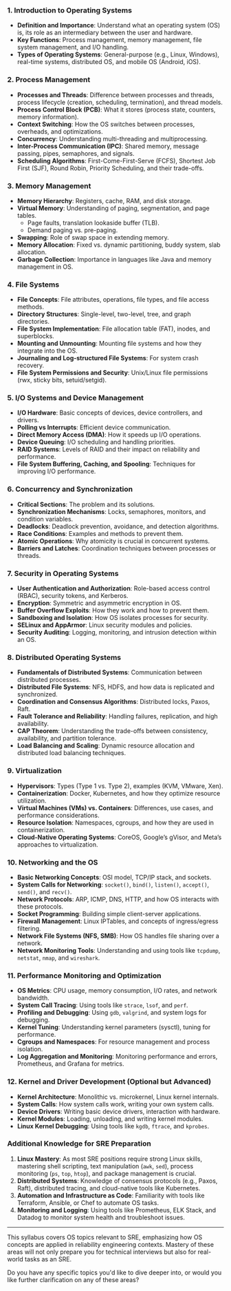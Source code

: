 

### 1. **Introduction to Operating Systems**
   - **Definition and Importance**: Understand what an operating system (OS) is, its role as an intermediary between the user and hardware.
   - **Key Functions**: Process management, memory management, file system management, and I/O handling.
   - **Types of Operating Systems**: General-purpose (e.g., Linux, Windows), real-time systems, distributed OS, and mobile OS (Android, iOS).

### 2. **Process Management**
   - **Processes and Threads**: Difference between processes and threads, process lifecycle (creation, scheduling, termination), and thread models.
   - **Process Control Block (PCB)**: What it stores (process state, counters, memory information).
   - **Context Switching**: How the OS switches between processes, overheads, and optimizations.
   - **Concurrency**: Understanding multi-threading and multiprocessing.
   - **Inter-Process Communication (IPC)**: Shared memory, message passing, pipes, semaphores, and signals.
   - **Scheduling Algorithms**: First-Come-First-Serve (FCFS), Shortest Job First (SJF), Round Robin, Priority Scheduling, and their trade-offs.

### 3. **Memory Management**
   - **Memory Hierarchy**: Registers, cache, RAM, and disk storage.
   - **Virtual Memory**: Understanding of paging, segmentation, and page tables.
     - Page faults, translation lookaside buffer (TLB).
     - Demand paging vs. pre-paging.
   - **Swapping**: Role of swap space in extending memory.
   - **Memory Allocation**: Fixed vs. dynamic partitioning, buddy system, slab allocation.
   - **Garbage Collection**: Importance in languages like Java and memory management in OS.

### 4. **File Systems**
   - **File Concepts**: File attributes, operations, file types, and file access methods.
   - **Directory Structures**: Single-level, two-level, tree, and graph directories.
   - **File System Implementation**: File allocation table (FAT), inodes, and superblocks.
   - **Mounting and Unmounting**: Mounting file systems and how they integrate into the OS.
   - **Journaling and Log-structured File Systems**: For system crash recovery.
   - **File System Permissions and Security**: Unix/Linux file permissions (rwx, sticky bits, setuid/setgid).

### 5. **I/O Systems and Device Management**
   - **I/O Hardware**: Basic concepts of devices, device controllers, and drivers.
   - **Polling vs Interrupts**: Efficient device communication.
   - **Direct Memory Access (DMA)**: How it speeds up I/O operations.
   - **Device Queuing**: I/O scheduling and handling priorities.
   - **RAID Systems**: Levels of RAID and their impact on reliability and performance.
   - **File System Buffering, Caching, and Spooling**: Techniques for improving I/O performance.

### 6. **Concurrency and Synchronization**
   - **Critical Sections**: The problem and its solutions.
   - **Synchronization Mechanisms**: Locks, semaphores, monitors, and condition variables.
   - **Deadlocks**: Deadlock prevention, avoidance, and detection algorithms.
   - **Race Conditions**: Examples and methods to prevent them.
   - **Atomic Operations**: Why atomicity is crucial in concurrent systems.
   - **Barriers and Latches**: Coordination techniques between processes or threads.

### 7. **Security in Operating Systems**
   - **User Authentication and Authorization**: Role-based access control (RBAC), security tokens, and Kerberos.
   - **Encryption**: Symmetric and asymmetric encryption in OS.
   - **Buffer Overflow Exploits**: How they work and how to prevent them.
   - **Sandboxing and Isolation**: How OS isolates processes for security.
   - **SELinux and AppArmor**: Linux security modules and policies.
   - **Security Auditing**: Logging, monitoring, and intrusion detection within an OS.

### 8. **Distributed Operating Systems**
   - **Fundamentals of Distributed Systems**: Communication between distributed processes.
   - **Distributed File Systems**: NFS, HDFS, and how data is replicated and synchronized.
   - **Coordination and Consensus Algorithms**: Distributed locks, Paxos, Raft.
   - **Fault Tolerance and Reliability**: Handling failures, replication, and high availability.
   - **CAP Theorem**: Understanding the trade-offs between consistency, availability, and partition tolerance.
   - **Load Balancing and Scaling**: Dynamic resource allocation and distributed load balancing techniques.

### 9. **Virtualization**
   - **Hypervisors**: Types (Type 1 vs. Type 2), examples (KVM, VMware, Xen).
   - **Containerization**: Docker, Kubernetes, and how they optimize resource utilization.
   - **Virtual Machines (VMs) vs. Containers**: Differences, use cases, and performance considerations.
   - **Resource Isolation**: Namespaces, cgroups, and how they are used in containerization.
   - **Cloud-Native Operating Systems**: CoreOS, Google’s gVisor, and Meta’s approaches to virtualization.

### 10. **Networking and the OS**
   - **Basic Networking Concepts**: OSI model, TCP/IP stack, and sockets.
   - **System Calls for Networking**: `socket()`, `bind()`, `listen()`, `accept()`, `send()`, and `recv()`.
   - **Network Protocols**: ARP, ICMP, DNS, HTTP, and how OS interacts with these protocols.
   - **Socket Programming**: Building simple client-server applications.
   - **Firewall Management**: Linux IPTables, and concepts of ingress/egress filtering.
   - **Network File Systems (NFS, SMB)**: How OS handles file sharing over a network.
   - **Network Monitoring Tools**: Understanding and using tools like `tcpdump`, `netstat`, `nmap`, and `wireshark`.

### 11. **Performance Monitoring and Optimization**
   - **OS Metrics**: CPU usage, memory consumption, I/O rates, and network bandwidth.
   - **System Call Tracing**: Using tools like `strace`, `lsof`, and `perf`.
   - **Profiling and Debugging**: Using `gdb`, `valgrind`, and system logs for debugging.
   - **Kernel Tuning**: Understanding kernel parameters (sysctl), tuning for performance.
   - **Cgroups and Namespaces**: For resource management and process isolation.
   - **Log Aggregation and Monitoring**: Monitoring performance and errors, Prometheus, and Grafana for metrics.

### 12. **Kernel and Driver Development (Optional but Advanced)**
   - **Kernel Architecture**: Monolithic vs. microkernel, Linux kernel internals.
   - **System Calls**: How system calls work, writing your own system calls.
   - **Device Drivers**: Writing basic device drivers, interaction with hardware.
   - **Kernel Modules**: Loading, unloading, and writing kernel modules.
   - **Linux Kernel Debugging**: Using tools like `kgdb`, `ftrace`, and `kprobes`.

### Additional Knowledge for SRE Preparation
1. **Linux Mastery**: As most SRE positions require strong Linux skills, mastering shell scripting, text manipulation (`awk`, `sed`), process monitoring (`ps`, `top`, `htop`), and package management is crucial.
2. **Distributed Systems**: Knowledge of consensus protocols (e.g., Paxos, Raft), distributed tracing, and cloud-native tools like Kubernetes.
3. **Automation and Infrastructure as Code**: Familiarity with tools like Terraform, Ansible, or Chef to automate OS tasks.
4. **Monitoring and Logging**: Using tools like Prometheus, ELK Stack, and Datadog to monitor system health and troubleshoot issues.

---

This syllabus covers OS topics relevant to SRE, emphasizing how OS concepts are applied in reliability engineering contexts. Mastery of these areas will not only prepare you for technical interviews but also for real-world tasks as an SRE.

Do you have any specific topics you'd like to dive deeper into, or would you like further clarification on any of these areas?